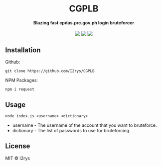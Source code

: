 <h1 align="center">CGPLB</h1>
<h4 align="center">Blazing fast cpdas.prc.gov.ph login bruteforcer</h4>
<p align="center">
	<a href="https://github.com/I2rys/CGPLB/blob/main/LICENSE"><img src="https://img.shields.io/github/license/I2rys/CGPLB?style=flat-square"></img></a>
	<a href="https://github.com/I2rys/CGPLB/issues"><img src="https://img.shields.io/github/issues/I2rys/CGPLB.svg"></img></a>
	<a href="https://nodejs.org/"><img src="https://img.shields.io/badge/-Nodejs-green?style=flat-square&logo=Node.js"></img></a>
</p>


## Installation
Github:

    git clone https://github.com/I2rys/CGPLB

NPM Packages:

    npm i request
    
## Usage

    node index.js <username> <dictionary>

+ username - The username of the account that you want to bruteforce.
+ dictionary - The list of passwords to use for bruteforcing.

## License
MIT © I2rys
